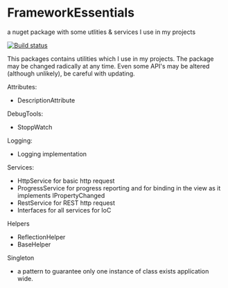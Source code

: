 # FrameworkEssentials
a nuget package with some utlities &amp; services I use in my projects

[![Build status](https://ci.appveyor.com/api/projects/status/2hyiuyeoh5ntw4m8?svg=true)](https://ci.appveyor.com/project/famoser/frameworkessentials)

This packages contains utilities which I use in my projects.
The package may be changed radically at any time. Even some API's may be altered (although unlikely), be careful with updating.

Attributes: 
 - DescriptionAttribute

DebugTools:
 - StoppWatch
 
Logging:
 - Logging implementation
 
Services:
 - HttpService for basic http request
 - ProgressService for progress reporting and for binding in the view as it implements IPropertyChanged
 - RestService for REST http request
 - Interfaces for all services for IoC
 
Helpers
 - ReflectionHelper
 - BaseHelper
 
Singleton
 - a pattern to guarantee only one instance of class exists application wide. 

